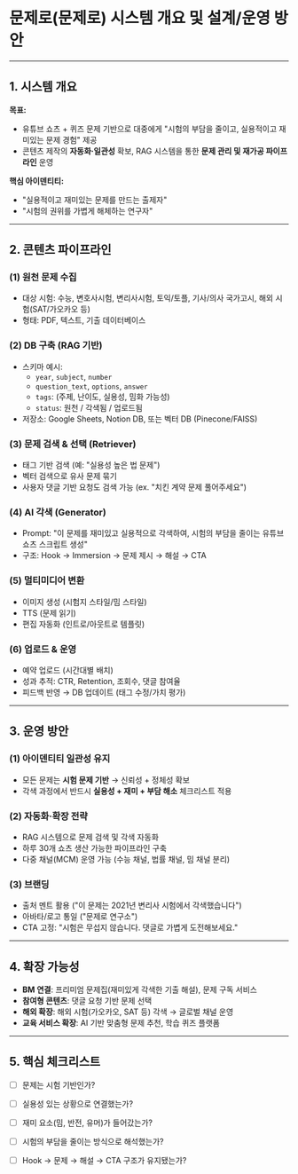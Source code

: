 # 문제로(문제로) 시스템 개요 및 설계/운영 방안

---

## 1. 시스템 개요
**목표:**
- 유튜브 쇼츠 + 퀴즈 문제 기반으로 대중에게 "시험의 부담을 줄이고, 실용적이고 재미있는 문제 경험" 제공
- 콘텐츠 제작의 **자동화·일관성** 확보, RAG 시스템을 통한 **문제 관리 및 재가공 파이프라인** 운영

**핵심 아이덴티티:**
- "실용적이고 재미있는 문제를 만드는 출제자"
- "시험의 권위를 가볍게 해체하는 연구자"

---

## 2. 콘텐츠 파이프라인

### (1) 원천 문제 수집
- 대상 시험: 수능, 변호사시험, 변리사시험, 토익/토플, 기사/의사 국가고시, 해외 시험(SAT/가오카오 등)
- 형태: PDF, 텍스트, 기출 데이터베이스

### (2) DB 구축 (RAG 기반)
- 스키마 예시:
  - `year`, `subject`, `number`
  - `question_text`, `options`, `answer`
  - `tags`: (주제, 난이도, 실용성, 밈화 가능성)
  - `status`: 원천 / 각색됨 / 업로드됨
- 저장소: Google Sheets, Notion DB, 또는 벡터 DB (Pinecone/FAISS)

### (3) 문제 검색 & 선택 (Retriever)
- 태그 기반 검색 (예: "실용성 높은 법 문제")
- 벡터 검색으로 유사 문제 묶기
- 사용자 댓글 기반 요청도 검색 가능 (ex. "치킨 계약 문제 풀어주세요")

### (4) AI 각색 (Generator)
- Prompt: "이 문제를 재미있고 실용적으로 각색하여, 시험의 부담을 줄이는 유튜브 쇼츠 스크립트 생성"
- 구조: Hook → Immersion → 문제 제시 → 해설 → CTA

### (5) 멀티미디어 변환
- 이미지 생성 (시험지 스타일/밈 스타일)
- TTS (문제 읽기)
- 편집 자동화 (인트로/아웃트로 템플릿)

### (6) 업로드 & 운영
- 예약 업로드 (시간대별 배치)
- 성과 추적: CTR, Retention, 조회수, 댓글 참여율
- 피드백 반영 → DB 업데이트 (태그 수정/가치 평가)

---

## 3. 운영 방안

### (1) 아이덴티티 일관성 유지
- 모든 문제는 **시험 문제 기반** → 신뢰성 + 정체성 확보
- 각색 과정에서 반드시 **실용성 + 재미 + 부담 해소** 체크리스트 적용

### (2) 자동화·확장 전략
- RAG 시스템으로 문제 검색 및 각색 자동화
- 하루 30개 쇼츠 생산 가능한 파이프라인 구축
- 다중 채널(MCM) 운영 가능 (수능 채널, 법률 채널, 밈 채널 분리)

### (3) 브랜딩
- 출처 멘트 활용 ("이 문제는 2021년 변리사 시험에서 각색했습니다")
- 아바타/로고 통일 ("문제로 연구소")
- CTA 고정: "시험은 무섭지 않습니다. 댓글로 가볍게 도전해보세요."

---

## 4. 확장 가능성
- **BM 연결**: 프리미엄 문제집(재미있게 각색한 기출 해설), 문제 구독 서비스
- **참여형 콘텐츠**: 댓글 요청 기반 문제 선택
- **해외 확장**: 해외 시험(가오카오, SAT 등) 각색 → 글로벌 채널 운영
- **교육 서비스 확장**: AI 기반 맞춤형 문제 추천, 학습 퀴즈 플랫폼

---

## 5. 핵심 체크리스트
- [ ] 문제는 시험 기반인가?
- [ ] 실용성 있는 상황으로 연결했는가?
- [ ] 재미 요소(밈, 반전, 유머)가 들어갔는가?
- [ ] 시험의 부담을 줄이는 방식으로 해석했는가?
- [ ] Hook → 문제 → 해설 → CTA 구조가 유지됐는가?

